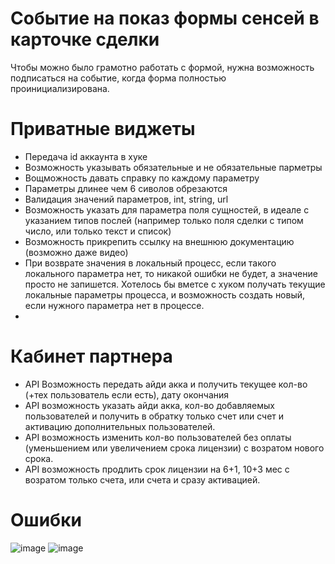 # Событие на показ формы сенсей в карточке сделки
Чтобы можно было грамотно работать с формой, нужна возможность подписаться на событие, когда форма полностью проинициализирована.

# Приватные виджеты
- Передача id аккаунта в хуке
- Возможность указывать обязательные и не обязательные парметры
- Вощможность давать справку по каждому параметру
- Параметры длинее чем 6 сиволов обрезаются
- Валидация значений параметров, int, string, url
- Возможность указать для параметра поля сущностей, в идеале с указанием типов послей (например только поля сделки с типом число, или только текст и список)
- Возможность прикрепить ссылку на внешнюю документацию (возможно даже видео)
- При возврате значения в локальный процесс, если такого локального параметра нет, то никакой ошибки не будет, а значение просто не запишется. Хотелось бы вметсе с хуком получать текущие локальные параметры процесса, и возможность создать новый, если нужного параметра нет в процессе.
- 
# Кабинет партнера
- API Возможность передать айди акка и получить текущее кол-во (+тех пользователь если есть), дату окончания
- API возможность указать айди акка, кол-во добавляемых пользователей и получить в обратку только счет или счет и активацию дополнительных пользователей.
- API возможность изменить кол-во пользователей без оплаты (уменьшением или увеличением срока лицензии) с возратом нового срока.
- API возможность продлить срок лицензии на 6+1, 10+3 мес с возратом только счета, или счета и сразу активацией.

# Ошибки
![image](https://user-images.githubusercontent.com/16290052/142006542-a7e07362-5583-496b-9196-c13cac8441ee.png)
![image](https://user-images.githubusercontent.com/16290052/141965443-b76a2988-2baf-4939-9a76-1015718f3c01.png)
